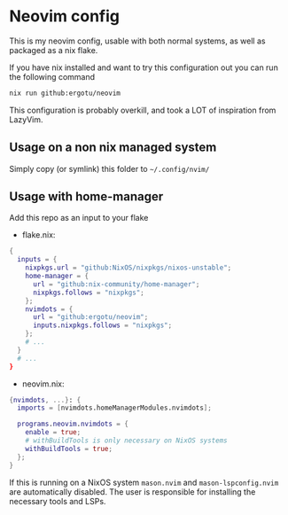 # Neovim config

This is my neovim config, usable with both normal systems, as well as packaged as a nix flake.

If you have nix installed and want to try this configuration out you can run the following command

```bash
nix run github:ergotu/neovim
```

This configuration is probably overkill, and took a LOT of inspiration from LazyVim.

## Usage on a non nix managed system

Simply copy (or symlink) this folder to `~/.config/nvim/`

## Usage with home-manager

Add this repo as an input to your flake

- flake.nix:

```nix
{
  inputs = {
    nixpkgs.url = "github:NixOS/nixpkgs/nixos-unstable";
    home-manager = {
      url = "github:nix-community/home-manager";
      nixpkgs.follows = "nixpkgs";
    };
    nvimdots = {
      url = "github:ergotu/neovim";
      inputs.nixpkgs.follows = "nixpkgs";
    };
    # ...
  }
  # ...
}
```

- neovim.nix:

```nix
{nvimdots, ...}: {
  imports = [nvimdots.homeManagerModules.nvimdots];

  programs.neovim.nvimdots = {
    enable = true;
    # withBuildTools is only necessary on NixOS systems
    withBuildTools = true;
  };
}
```

If this is running on a NixOS system `mason.nvim` and `mason-lspconfig.nvim` are automatically disabled.
The user is responsible for installing the necessary tools and LSPs.
